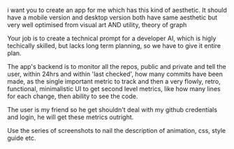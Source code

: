 i want you to create an app for me which has this kind of aesthetic. It should have a mobile version and desktop version both have same aesthetic but very well optimised from visual art AND utility, theory of graph


Your job is to create a technical prompt for a developer AI, which is higly techically skilled, but lacks long term planning, so we have to give it entire plan.

The app's backend is to monitor all the repos, public and private and tell the user, within 24hrs and within 'last checked', how many commits have been made, as the single important metric to track and then a very flowly, retro, functional, minimalistic UI to get second level metrics, like how many lines for each change, then ability to see the code.

The user is my friend so he get shouldn't deal with my github credentials and login, he will get these metrics outright.

Use the series of screenshots to nail the description of animation, css, style guide etc.
